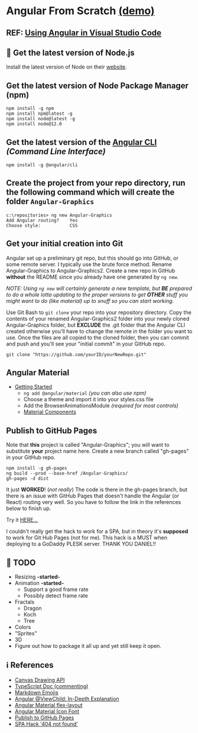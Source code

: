 # Angular From Scratch [(demo)](http://zrhoz.com)

## REF: [Using Angular in Visual Studio Code](https://code.visualstudio.com/docs/nodejs/angular-tutorial)

## :open_file_folder: Get the latest version of Node.js

Install the latest version of Node on their [website](https://nodejs.org/en/download/).

## Get the latest version of Node Package Manager (npm)

    npm install -g npm
    npm install npm@latest -g
    npm install node@latest -g
    npm install node@12.0

## Get the latest version of the [**Angular CLI**](https://cli.angular.io/) *(Command Line Interface)*

    npm install -g @angular/cli

## Create the project from your repo directory, run the following command which will create the folder `Angular-Graphics`

    c:\repositories> ng new Angular-Graphics
    Add Angular routing?    Yes
    Choose style:           CSS

## Get your initial creation into Git

Angular set up a preliminary git repo, but this should go into GitHub, or some remote server.  I typically use the brute force method. Rename Angular-Graphics to Angular-Graphics2.  Create a new repo in GitHub **without** the README since you already have one generated by `ng new`.

*NOTE: Using `ng new` will certainly generate a new template, but **BE** prepared to do a whole lotta updating to the proper versions to get **OTHER** stuff you might want to do (like material) up to snuff so you can start working.*

Use Git Bash to `git clone` your repo into your repository directory. Copy the contents of your renamed Angular-Graphics2 folder into your newly cloned Angular-Graphics folder, but **EXCLUDE** the .git folder that the Angular CLI created otherwise you'll have to change the remote in the folder you want to use.  Once the files are all copied to the cloned folder, then you can commit and push and you'll see your "initial commit" in your GitHub repo.

    git clone "https://github.com/yourID/yourNewRepo.git"

## Angular Material

* [Getting Started](https://material.angular.io/guide/getting-started)
  * `ng add @angular/material` *(you can also use npm)*
  * Choose a theme and import it into your styles.css file
  * Add the BrowserAnimationsModule *(required for most controls)*
  * [Material Components](https://material.angular.io/components)

## Publish to GitHub Pages

Note that **this** project is called "Angular-Graphics"; you will want to substitute **your** project name here.
Create a new branch called "gh-pages" in your GitHub repo.

    npm install -g gh-pages
    ng build --prod --base-href /Angular-Graphics/
    gh-pages -d dist

It just **WORKED**! (*not really*)  The code is there in the gh-pages branch, but there is an issue with GitHub Pages
that doesn't handle the Angular (or React) routing very well.  So you have to follow the link in the references below
to finish up.

Try it [HERE...](https://spilledmilkcom.github.io/Angular-Graphics/)

I couldn't really get the hack to work for a SPA, but in theory it's **supposed** to work for Git Hub Pages (not for me).
This hack is a MUST when deploying to a GoDaddy PLESK server.  THANK YOU DANIEL!!

## :1234: TODO

* Resizing **-started-**
* Animation **-started-**
  * Support a good frame rate
  * Possibly detect frame rate
* Fractals
  * Dragon
  * Koch
  * Tree
* Colors
* "Sprites"
* 3D
* Figure out how to package it all up and yet still keep it open.

## :information_source: References

* [Canvas Drawing API](https://developer.mozilla.org/en-US/docs/Web/API/Canvas_API)
* [TypeScript Doc (commenting)](https://github.com/Microsoft/tsdoc)
* [Markdown Emojis](https://www.webfx.com/tools/emoji-cheat-sheet)
* [Angular @ViewChild: In-Depth Explanation](https://blog.angular-university.io/angular-viewchild/)
* [Angular Material flex-layout](https://github.com/angular/flex-layout/wiki/Declarative-API-Overview)
* [Angular Material Icon Font](https://material.io/resources/icons/?style=baseline)
* [Publish to GitHub Pages](https://www.telerik.com/blogs/quick-angular-2-hosting-angular-cli-github-pages)
* [SPA Hack '404 not found'](http://www.backalleycoder.com/2016/05/13/sghpa-the-single-page-app-hack-for-github-pages/)
